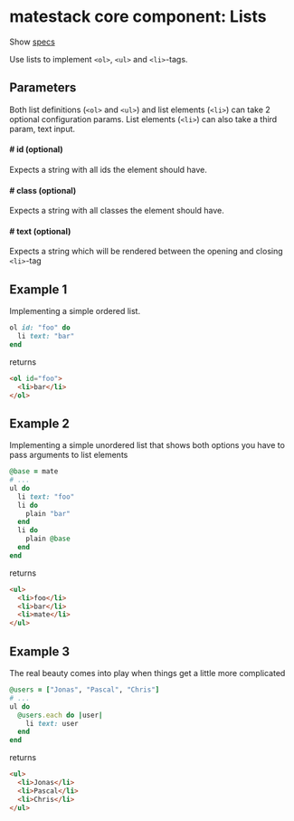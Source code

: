 # matestack core component: Lists

Show [specs](/spec/usage/components/list_spec.rb)

Use lists to implement `<ol>`, `<ul>` and `<li>`-tags.

## Parameters

Both list definitions (`<ol>` and `<ul>`) and list elements (`<li>`) can take 2 optional configuration params. List elements (`<li>`) can also take a third param, text input.

#### # id (optional)
Expects a string with all ids the element should have.

#### # class (optional)
Expects a string with all classes the element should have.

#### # text (optional)
Expects a string which will be rendered between the opening and closing `<li>`-tag

## Example 1
Implementing a simple ordered list.

```ruby
ol id: "foo" do
  li text: "bar"
end
```

returns

```html
<ol id="foo">
  <li>bar</li>
</ol>
```

## Example 2
Implementing a simple unordered list that shows both options you have to pass arguments to list elements

```ruby
@base = mate
# ...
ul do
  li text: "foo"
  li do
    plain "bar"
  end
  li do
    plain @base
  end
end
```

returns

```html
<ul>
  <li>foo</li>
  <li>bar</li>
  <li>mate</li>
</ul>
```

## Example 3
The real beauty comes into play when things get a little more complicated

```ruby
@users = ["Jonas", "Pascal", "Chris"]
# ...
ul do
  @users.each do |user|
    li text: user
  end
end
```

returns

```html
<ul>
  <li>Jonas</li>
  <li>Pascal</li>
  <li>Chris</li>
</ul>
```
